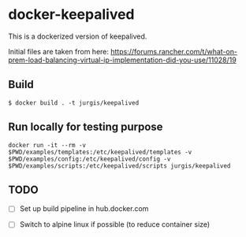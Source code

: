 # docker-keepalived

This is a dockerized version of keepalived.

Initial files are taken from here:
https://forums.rancher.com/t/what-on-prem-load-balancing-virtual-ip-implementation-did-you-use/11028/19

## Build
```
$ docker build . -t jurgis/keepalived
```

## Run locally for testing purpose
```
docker run -it --rm -v $PWD/examples/templates:/etc/keepalived/templates -v $PWD/examples/config:/etc/keepalived/config -v $PWD/examples/scripts:/etc/keepalived/scripts jurgis/keepalived
```

## TODO
- [ ] Set up build pipeline in hub.docker.com
- [ ] Switch to alpine linux if possible (to reduce container size)

